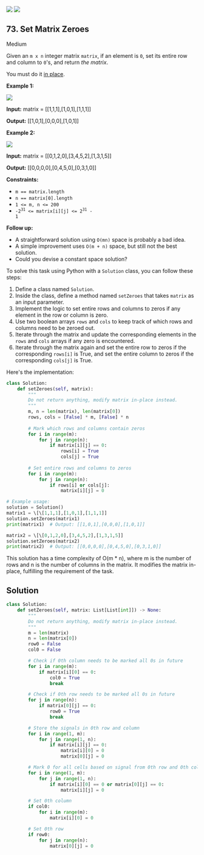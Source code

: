 [![](https://img.shields.io/github/stars/javadev/LeetCode-in-All?label=Stars&style=flat-square)](https://github.com/javadev/LeetCode-in-All)
[![](https://img.shields.io/github/forks/javadev/LeetCode-in-All?label=Fork%20me%20on%20GitHub%20&style=flat-square)](https://github.com/javadev/LeetCode-in-All/fork)

## 73\. Set Matrix Zeroes

Medium

Given an `m x n` integer matrix `matrix`, if an element is `0`, set its entire row and column to `0`'s, and return _the matrix_.

You must do it [in place](https://en.wikipedia.org/wiki/In-place_algorithm).

**Example 1:**

![](https://assets.leetcode.com/uploads/2020/08/17/mat1.jpg)

**Input:** matrix = \[\[1,1,1],[1,0,1],[1,1,1]]

**Output:** [[1,0,1],[0,0,0],[1,0,1]] 

**Example 2:**

![](https://assets.leetcode.com/uploads/2020/08/17/mat2.jpg)

**Input:** matrix = \[\[0,1,2,0],[3,4,5,2],[1,3,1,5]]

**Output:** [[0,0,0,0],[0,4,5,0],[0,3,1,0]] 

**Constraints:**

*   `m == matrix.length`
*   `n == matrix[0].length`
*   `1 <= m, n <= 200`
*   <code>-2<sup>31</sup> <= matrix[i][j] <= 2<sup>31</sup> - 1</code>

**Follow up:**

*   A straightforward solution using `O(mn)` space is probably a bad idea.
*   A simple improvement uses `O(m + n)` space, but still not the best solution.
*   Could you devise a constant space solution?

To solve this task using Python with a `Solution` class, you can follow these steps:

1. Define a class named `Solution`.
2. Inside the class, define a method named `setZeroes` that takes `matrix` as an input parameter.
3. Implement the logic to set entire rows and columns to zeros if any element in the row or column is zero.
4. Use two boolean arrays `rows` and `cols` to keep track of which rows and columns need to be zeroed out.
5. Iterate through the matrix and update the corresponding elements in the `rows` and `cols` arrays if any zero is encountered.
6. Iterate through the matrix again and set the entire row to zeros if the corresponding `rows[i]` is True, and set the entire column to zeros if the corresponding `cols[j]` is True.

Here's the implementation:

```python
class Solution:
    def setZeroes(self, matrix):
        """
        Do not return anything, modify matrix in-place instead.
        """
        m, n = len(matrix), len(matrix[0])
        rows, cols = [False] * m, [False] * n
        
        # Mark which rows and columns contain zeros
        for i in range(m):
            for j in range(n):
                if matrix[i][j] == 0:
                    rows[i] = True
                    cols[j] = True
        
        # Set entire rows and columns to zeros
        for i in range(m):
            for j in range(n):
                if rows[i] or cols[j]:
                    matrix[i][j] = 0

# Example usage:
solution = Solution()
matrix1 = \[\[1,1,1],[1,0,1],[1,1,1]]
solution.setZeroes(matrix1)
print(matrix1)  # Output: [[1,0,1],[0,0,0],[1,0,1]] 

matrix2 = \[\[0,1,2,0],[3,4,5,2],[1,3,1,5]]
solution.setZeroes(matrix2)
print(matrix2)  # Output: [[0,0,0,0],[0,4,5,0],[0,3,1,0]]
```

This solution has a time complexity of O(m * n), where m is the number of rows and n is the number of columns in the matrix. It modifies the matrix in-place, fulfilling the requirement of the task.

## Solution

```python
class Solution:
    def setZeroes(self, matrix: List[List[int]]) -> None:
        """
        Do not return anything, modify matrix in-place instead.
        """
        m = len(matrix)
        n = len(matrix[0])
        row0 = False
        col0 = False

        # Check if 0th column needs to be marked all 0s in future
        for i in range(m):
            if matrix[i][0] == 0:
                col0 = True
                break

        # Check if 0th row needs to be marked all 0s in future
        for j in range(n):
            if matrix[0][j] == 0:
                row0 = True
                break

        # Store the signals in 0th row and column
        for i in range(1, m):
            for j in range(1, n):
                if matrix[i][j] == 0:
                    matrix[i][0] = 0
                    matrix[0][j] = 0

        # Mark 0 for all cells based on signal from 0th row and 0th column
        for i in range(1, m):
            for j in range(1, n):
                if matrix[i][0] == 0 or matrix[0][j] == 0:
                    matrix[i][j] = 0

        # Set 0th column
        if col0:
            for i in range(m):
                matrix[i][0] = 0

        # Set 0th row
        if row0:
            for j in range(n):
                matrix[0][j] = 0
```